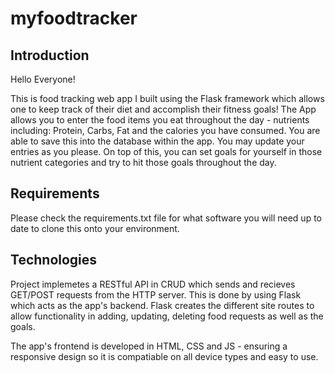# myfoodtracker

Introduction
----------------------

Hello Everyone!

This is food tracking web app I built using the Flask framework which allows one to keep track of their diet and accomplish their fitness goals!
The App allows you to enter the food items you eat throughout the day - nutrients including: Protein, Carbs, Fat and the calories you have consumed. You are able to save this into the database within the app. You may update your entries as you please. On top of this, you can set goals for yourself in those nutrient categories and try to hit those goals throughout the day.

Requirements
-----------------------------------------------------------------

Please check the requirements.txt file for what software you will need up to date to clone this onto your environment.

Technologies
---------------------

Project implemetes a RESTful API in CRUD which sends and recieves GET/POST requests from the HTTP server. This is done by using Flask which acts as the app's backend. Flask creates the different site routes to allow functionality in adding, updating, deleting food requests as well as the goals.

The app's frontend is developed in HTML, CSS and JS - ensuring a responsive design so it is compatiable on all device types and easy to use. 

